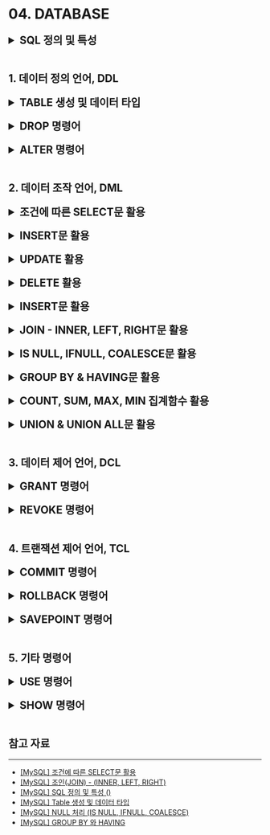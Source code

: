 # 04. DATABASE

<details>
<summary style="font-size: 1.5em; font-weight: bold;">SQL 정의 및 특성</summary>

## SQL이란?

---

SQL은 **Structured Query Language(구조적 질의 언어)의 줄임말로, 관계형 데이터베이스 시스템(RDBMS)에서 자료를 관리 및 처리하기 위해 설계된 언어**이다.

자료의 검색과 관리, 데이터베이스 스키마 생성과 수정, 데이터베이스 객체 접근 조정 관리를 위해 고안되었다.

## SQL의 종류

---

| 명령어 종류                                      | 명령어                                   | 설명                                                                              |
|---------------------------------------------|---------------------------------------|---------------------------------------------------------------------------------|
| 데이터 정의, DDL(Data Definition Language)       | CREATE, ALTER, DROP, RENAME, TRUNCATE | 테이블과 같은 데이터 구조를 정의하는데 사용되는 명령어들로 그러한 구조를 생성, 변경, 삭제, 이름을 바꾸는 데이터 구조와 관련된 명령     |
| 데이터 조작어, DML(Data Manipulation Language)    | SELECT, INSERT, UPDATE, DELETE        | 데이터베이스에 들어 있는 데이터를 조회 및 검색하는 명령. 데이터베이스의 테이블에 들어 있는 데이터에 변형을 가하는 명령(삽입, 수정, 삭제) |
| 데이터 제어어, DCL(Data Control Language)         | GRANT, REVOKE                         | 데이터베이스에 접근하고 객체들을 사용하도록 권한을 주고 회수하는 명령                                          |
| 트랜잭션 제어어, TCL(Transaction Control Language) | COMMIT, ROLLBACK, SAVEPOINT           | 논리적인 작업의 단위를 묶어 데이터 조작어(DML)에 의해 조작된 결과를 작업단위(트랜잭션) 별로 제어하는 명령                  |

## SQL의 언어적 특정

---

### 1. SQL은 대소문자를 가리지 않는다.

단, 서버 환경이나 DBMS 종류에 따라 데이터베이스 또는 필드명에 대해 대소문자를 구분하기도 한다.

### 2. SQL 명령은 반드시 세미콜론(;)으로 끝나야 한다.

### 3. 고유의 값은 따옴표(’ ‘)로 감싸준다.

예를 들어, *SELECT * FROM EMP WHERE NAME=’coco’;*

### 4. 객체를 나타낼 때는 백틱(` `)으로 감싸준다.

예를 들어, *SELECT `COST`, `TYPE` FROM ÌNOVOICE`;*

### 5. 주석은 일종의 도움말로, 주석 처리된 문장은 프로그램에서 동작하지 않는다.

한 줄 주석은 문장 앞에 --를 붙여서 사용한다.

예를 들어, *--SELECT * FROM EMP;* → 해당 쿼리는 실행되지 않는다.

### 6. 여러 줄 주석은 /* */으로 감싸준다.

예를 들어, */* SELECT * FROM EMP; */*

</details>

<br>

## 1. 데이터 정의 언어, DDL

<details>
<summary style="font-size: 1.5em; font-weight: bold;">TABLE 생성 및 데이터 타입</summary>

## 테이블 생성하기

---

테이블을 생성하기에 앞서 먼저 알아야 할 것은 스키마이다.

스키마는 데이터베이스의 테이블에 저장될 데이터의 구조와 형식을 정의하는 것이다.

즉, 스키마는 데이터의 설계도라고 할 수 있다.

때문에, 데이터베이스에 데이터를 아무렇게 넣는 것이 아닌 테이블에 어떠한 형식으로 데이터들이 삽입되고 저장될 것인지를 미리 사전에 설계해야 한다.

**[ 회원 테이블 ]**

| 컬럼 순서 | 컬럼명              | 데이터 타입       | 용도        |
|-------|------------------|--------------|-----------|
| 1     | SEQUENCE         | INT          | 자동 인덱스 증가 |
| 2     | MEMBER_ID        | VARCHAR(20)  | 회원 ID     |
| 3     | MEMBER_PW        | VARCHAR(100) | 회원 PW     |
| 4     | ADDRESS          | VARCHAR(100) | 주소        |
| 5     | MEMBER_TELEPHONE | VARCHAR(20)  | 연락처       |

---

위 표는 회원정보 데이터를 가지고 있는 테이블이다. 위 표를 기준으로 테이블을 생성하면 다음과 같다.

```sql
CREATE TABLE MEMBER_INFO
(
    SEQUENCE         INT NOT NULL AUTO_INCREMENT,
    MEMBER_ID        VARCHAR(20),
    MEMBER_PW        VARCHAR(100),
    ADDRESS          VARCHAR(100),
    MEMBER_TELEPHONE VARCHAR(20),
    PRIMARY KEY (SEQUENCE)
);
```

---

1. MEMBER_INFO: 테이블 명

CREATE TABLE [테이블 명]을 입력한 후 ( ) 소괄호 안에 사용하게 될 필드명을 입력한다.

1. SEQUENCE: 자동 인덱스 증가

INT NOT NULL로 중복이 불가능한 숫자형과 AUTO_INCREMENT로 자동 증가를 설정한다.

1. MEMBER_ID: 회원 ID
2. MEMBER_PW: 회원 PW
3. ADDRESS: 주소
4. MEMBER_TELEPHONE: 연락처
5. SEQUENCE: 기본키 지정

PRIMARY KEY (SEQUENCE)를 통해 SEQENCE를 기본 키로 지정하여 중복이 불가능하게 설정한다.

## 데이터 타입, Data Type(자료형)

---

데이터 자료형은 크게 문자형, 숫자형, 날짜형, 선택형으로 나누어 진다.

### 1. 문자형 타입

보편적으로 많이 쓰이는 것은 CHAR( ), VARCHAR( ), TEXT이다.

| 데이터 타입     | 범위                  |
|------------|---------------------|
| CHAR()     | 0 ~ 255 고정 문자 길이    |
| VARCHAR()  | 0 ~ 65535 가변 문자 길이  |
| TINYTEXT   | 0 ~ 255 문자길이        |
| TEXT       | 0 ~ 65535 문자길이      |
| BLOB       | 0 ~ 65535 문자길이      |
| MEDIUMTEXT | 0 ~ 16777215 문자길이   |
| MEDIUMBLOB | 0 ~ 16777215 문자길이   |
| LONGTEXT   | 0 ~ 4294967295 문자길이 |
| LONGBLOB   | 0 ~ 4294967295 문자길이 |

---

**CHAR( ) - 고정 문자일 때 사용한다.**

- CHAR(10)을 지정하면 10개(10Byte)의 데이터를 입력할 수 있다.
- CHAR(10) 지정 후 데이터를 5Byte를 입력해도 데이터 공간은 10Byte 크기만큼 공간을 차지한다.

**VARCHAR( ) - 가변 문자일 때 사용한다.**

- VARCHAR(10)을 지정하면 10개(10Byte)의 데이터를 입력할 수 있다.
- VARCHAR(10) 지정 후 데이터를 5Byte를 입력해도 데이터 공간은 10Byte 크기만큼 공간을 차지한다.

**CHAR( ), VARCHAR( ) 차이점**

- CHAR는 검색이나 성능이 뛰어나 정형화일 때 사용되며, VARCHAR는 가변적일 때 사용된다.

---

**TEXT**

- TEXT는 자연어 검색이 가능하게 하는 것으로 많은 용량을 사용하게 될 때 사용한다.

---

**용도:**

**CHAR** - 전화번호와 같이 정형화되어 있는 것으로 사용한다.

**VARCHAR** - 게시판 제목과 같이 가변적일 때 사용한다.

**TEXT** - 게시판의 내용과 같이 내용이 많을 때 사용한다.

### 2. 숫자형 타입

| 데이터 타입  | 크기    | 최소값                      | 최대값                   |
|---------|-------|--------------------------|-----------------------|
| INT     | 4Byte | -2147483648 ~ 2147483647 | 0 ~ 4294967295        |
| TINYINT | 1Byte | -128 ~ 127               | 0 ~ 255 정수형, UNSIGNED |
| FLOAT   | 4Byte | -3.40E+38 ~ -1.17E-38    | -3.40E+38 ~ -1.17E-38 |
| DOUBLE  | 8Byte | 1.22E-308 ~ 1.79E+308    | 1.22E-308 ~ 1.79E+308 |

---

TINYINT에 UNSIGNED를 붙이면 양수 즉, 0 ~ 255까지의 정수형을 사용할 수 있고,

SIGNED를 붙이면 -128 ~ 127까지의 수를 사용할 수 있다.

### 3. 날짜형 타입

| 데이터 타입    | 크기    | 최소값                 |
|-----------|-------|---------------------|
| DATE      | 3Byte | YYYY-MM-DD          |
| DATETIME  | 8Byte | YYYY-MM-DD HH:MM:SS |
| TIMESTAMP | 4Byte | YYYYMMDDHHMMSS      |
| TIME      | 3Byte | HH:MM:SS            |

---

</details>

<br>

<details>
<summary style="font-size: 1.5em; font-weight: bold;">DROP 명령어</summary>
</details>

<br>

<details>
<summary style="font-size: 1.5em; font-weight: bold;">ALTER 명령어</summary>
</details>

<br>

## 2. 데이터 조작 언어, DML

<details>
<summary style="font-size: 1.5em; font-weight: bold;">조건에 따른 SELECT문 활용</summary>

**SELECT** 문은 기본적으로 데이터를 검색하는 기능으로 CRUD 중 READ에 해당되는 기능을 수행한다.

기본적인 구문은 다음과 같다.

```sql
SELECT (속성1, 속성2, . . .)
FROM (테이블명)
WHERE (조건식);
```

(조건식)에 의해 해당하는 행(가로)을 선택하고 (속성1, 속성2, …)에 의해 열(세로)을 보여준다.

```sql
SELECT *
FROM (테이블명);
```

WHERE 조건문이 없으므로 모든 행을 선택하고, *을 통해 모든 열을 보여준다.

즉, (테이블명)의 이름을 가진 테이블의 모든 데이터를 확인하는 명령어이다.

---

```sql
SELECT *
FROM (테이블명)
WHERE (조건1)
  AND (조건2);
```

(테이블명)의 테이블에서 (조건1)과 (조건2)를 모두 만족하는 행의 모든 열을 보여준다.

```sql
SELECT *
FROM (테이블명)
WHERE (속성1) BETWEEN (값1) AND (값2);
```

(테이블명)의 테이블에서 (속성1)의 값이 (값1)과 (값2)의 사이인 행의 모든 열을 보여준다.

아래의 명령어를 예로 비교해보자.

```sql
SELECT *
FROM Company
WHERE age > 23
  AND age < 35;
```

```sql
SELECT *
FROM Company
WHERE age BETWEEN 23 AND 35;
```

두 명령어를 통한 결과 값은 같지만 성능은 **BETWEEN**을 사용한 명령어가 더 좋다.

단순히 AND만 사용한 첫 번째 쿼리는 전체 데이터에서 age가 23보다 큰 값과 35보다 작은 데이터를 각각 구해 이들의 교집합을 구하는 연산이다.

반면, BETWEEN을 사용한 두 번째 쿼리는 age라는 속성에서 23이라는 값부터 시작하여 35라는 값보다 작은 값을 찾는 연산이기 때문이다.

---

```sql
SELECT *
FROM (테이블명)
WHERE (조건1)
   OR (조건2);
```

(테이블명)의 테이블에서 (조건1)과 (조건2) 중 하나라도 만족하는 행의 모든 열을 보여준다.

```sql
SELECT *
FROM (테이블명)
WHERE (속성1) IN (조건1, 조건2, . . .);
```

```sql
SELECT *
FROM (테이블명)
WHERE (속성1) NOT IN (조건1, 조건2, . . .);
```

(테이블명)의 테이블에서 (속성1)의 값이 (조건1)이거나 (조건2)인 행의 모든 열을 보여준다.

(테이블명)의 테이블에서 (속성1)의 값이 (조건1)이거나 (조건2)에 포함되지 않는 값을 보여준다.

여기서 IN을 사용한 구문 또한 BETWEEN을 사용한 구문과 같이 OR보다 성능이 좋다.

아래의 명령어를 예로 비교해보자.

```sql
SELECT *
FROM Company
WHERE age = 23
   OR age = 24
   OR age = 25;
```

```sql
SELECT *
FROM Company
WHERE age IN (23, 24, 25);
```

두 명령어를 통한 결과 값은 같지만 성능은 IN을 사용한 명령어가 더 좋다.

---

```sql
SELECT *
FROM (테이블명)
WHERE NOT (조건1);
```

(테이블명)의 테이블에서 (조건1)을 만족하지 않는 행의 모든 열을 보여준다.

```sql
SELECT *
FROM (테이블명)
WHERE (속성1) LIKE 'A_';
```

(테이블명)의 테이블에서 (속성1) 중 ‘A + 1 글자’ 값을 가진 행의 모든 열을 보여준다.

```sql
SELECT *
FROM (테이블명)
WHERE (속성1) LIKE 'A__';
```

(테이블명)의 테이블에서 (속성1) 중 ‘A + 2 글자’ 값을 가진 행의 모든 열을 보여준다.

---

```sql
SELECT *
FROM (테이블명)
WHERE (속성1) LIKE 'A%';
```

(테이블명)의 테이블에서 (속성1) 중 ‘A’로 시작하는 값을 가진 행의 모든 열을 보여준다.

```sql
SELECT *
FROM (테이블명)
WHERE (속성1) LIKE '%A';
```

(테이블명)의 테이블에서 (속성1) 중 ‘A’로 끝나는 값을 가진 행의 모든 열을 보여준다.

```sql
SELECT *
FROM (테이블명)
WHERE (속성1) LIKE '%A%';
```

(테이블명)의 테이블에서 (속성1) 중 ‘A’를 포함하는 값을 가진 행의 모든 열을 보여준다.

---

```sql
SELECT *
FROM (테이블명)
ORDER BY (속성1) (순서);
```

(테이블명)의 테이블에서 (속성1)의 (순서)에 따라 모든 열을 보여준다.

이때 (순서)에는 DESC(내림차순) 또는 ASC(오름차순)을 입력하며 이를 생략시 default는 ASC(오름차순)이다.

```sql
SELECT (속성1) AS '별명1', (속성2) AS '별명2',
FROM (테이블명);
```

(테이블명)의 테이블에서 (속성1)은 별명1이란 이름으로, (속성2)는 별명2라는 이름으로 보여준다.

```sql
SELECT DISTINCT (속성1), (속성2), ...FROM (테이블명);
```

(테이블명)의 테이블에서 (속성1), (속성2), … 를 선택하는 데 이때 중복되는 값은 제외하고 보여준다.

</details>

<br>

<details>
<summary style="font-size: 1.5em; font-weight: bold;">INSERT문 활용</summary>
</details>

<br>

<details>
<summary style="font-size: 1.5em; font-weight: bold;">UPDATE 활용</summary>
</details>

<br>

<details>
<summary style="font-size: 1.5em; font-weight: bold;">DELETE 활용</summary>
</details>

<br>

<details>
<summary style="font-size: 1.5em; font-weight: bold;">INSERT문 활용</summary>
</details>

<br>

<details>
<summary style="font-size: 1.5em; font-weight: bold;">JOIN - INNER, LEFT, RIGHT문 활용</summary>

JOIN 연산은 두 테이블을 결합하는 연산이다.

데이터의 규모가 커지면서 하나의 테이블로 정보를 수용하기 어려워지면 테이블을 분할하고 테이블 간의 관계성을 부여한다.

아래의 사람(PEOPE), 대학교(UNIVERSITY) 두 테이블을 이용해 JOIN 연산을 살펴보자.

```sql
CREATE TABLE PEOPLE
(
    ID   INT         NOT NULL,
    NAME VARCHAR(50) NOT NULL,
    AGE  INT,
    PRIMARY KEY (ID, NAME)
);
```

```sql
CREATE TABLE UNIVERSITY
(
    UID         INT         NOT NULL,
    SCHOOL      VARCHAR(50) NOT NULL,
    EXPLANATION VARCHAR(100),
    PRIMARY KEY (UID)
);
```

```sql
-- PEOPLE 테이블에 데이터 삽입
INSERT INTO PEOPLE (ID, NAME, AGE)
VALUES (1, '임대필', 28);
INSERT INTO PEOPLE (ID, NAME, AGE)
VALUES (2, '나일규', 28);
INSERT INTO PEOPLE (ID, NAME, AGE)
VALUES (2, '서진영', 23);
INSERT INTO PEOPLE (ID, NAME, AGE)
VALUES (3, '김진철', 31);
INSERT INTO PEOPLE (ID, NAME, AGE)
VALUES (4, '박성준', 20);
INSERT INTO PEOPLE (ID, NAME, AGE)
VALUES (5, '이진성', 22);

-- UNIVERSITY 테이블에 데이터 삽입
INSERT INTO UNIVERSITY (UID, SCHOOL, EXPLANATION)
VALUES (1, '서울대', '한국 최고 대학교');
INSERT INTO UNIVERSITY (UID, SCHOOL, EXPLANATION)
VALUES (2, '고려대', '최고 대학교');
INSERT INTO UNIVERSITY (UID, SCHOOL, EXPLANATION)
VALUES (3, '연세대', '최고 대학교');
INSERT INTO UNIVERSITY (UID, SCHOOL, EXPLANATION)
VALUES (4, '중앙대', '중앙에 위치');
INSERT INTO UNIVERSITY (UID, SCHOOL, EXPLANATION)
VALUES (5, '부산대', '부산에 위치');
```

## JOIN의 종류

![INNER JOIN & OUTER JOIN](image_files/Database/inner-join&outer-join.png)

INNER JOIN & OUTER JOIN

---

### 1. CROSS JOIN

두 테이블의 교집합을 수행하는 교차 결합이다.

```sql
SELECT *
FROM PEOPLE,
     UNIVERSITY;
SELECT *
FROM PEOPLE
         CROSS JOIN UNIVERSITY;
```

![CROSS JOIN](image_files/Database/cross-join.png)

---

JOIN을 하면 두 테이블을 결합한 데이터가 조회된다. 이처럼 두 테이블에서 모든 경우의 수를 볼 수 있다.

다만, 모든 경우의 수를 볼 일이 딱히 없기 때문에 실제로 거의 사용되지 않는다.

### 2. INNER JOIN

서로 중복되는 값만 나타낸다.

```sql
SELECT *
FROM PEOPLE AS P
         INNER JOIN UNIVERSITY AS U ON P.ID = U.UID;

#
INNER
생략 가능
SELECT *
FROM PEOPLE AS P
         JOIN UNIVERSITY AS U ON P.ID = U.UID;
```

---

INNER JOIN은 좌우에 결합할 테이블명을 작성하고, AS로 별명을 붙여주고 ON 뒤에는 결합 조건을 명시한다.

![INNER JOIN](image_files/Database/inner-join.png)

---

위와 같이 특정 컬럼이 같은 데이터를 조회하도록 조건을 추가시킨 결합을 동등 결합(EQUI JOIN)이라고 한다.

JOIN에서 가장 많이 사용되는 것이 EQUI JOIN이다.

EQUI JOIN을 수행해서 PEOPLE 테이블의 ID가 6인 데이터와 UNIVERSITY 테이블의 UID가 5인 데이터는 결과에서 제외된 것을 확인할 수 있다.

결론은 JOIN하는 두 개의 테이블 모두에 데이터가 존재하는 행에 대해서만 결과를 가져온다.

### 3. LEFT JOIN

매칭되는 행이 없어도 결과에 포함시키고, 없는 경우 NULL로 표시해준다.

위의 예제를 LEFT JOIN으로 적용시켜 살펴보자.

```sql
SELECT *
FROM PEOPLE AS P
         LEFT JOIN UNIVERSITY U ON P.ID = U.UID;
```

![LEFT JOIN](image_files/Database/left-join.png)

---

PEOPLE 테이블의 ID가 6인 데이터도 UNIVERSITY와 매칭되는게 없지만, 결과에 포함되었다.

그 이유는 LEFT JOIN 즉, 왼쪽 테이블(PEOPLE)을 기준으로 하였기 때문이다.

반면, UNIVERSITY 테이블의 UID가 5인 데이터는 PEOPLE ID가 5인 데이터가 없기 때문에 NULL로 처리되어서 조회되는 것을 확인할 수 있다.

### 4. RIGHT JOIN

매칭되는 행이 없어도 결과에 포함시키고, 없는 경우 NULL로 표시해준다.

```sql
SELECT *
FROM PEOPLE AS P
         RIGHT JOIN UNIVERSITY U ON P.ID = U.UID;
```

![RIGHT JOIN](image_files/Database/right-join.png)

---

LEFT JOIN과 반대 형태로 조회되는 것을 확인할 수 있다.

</details>

<br>

<details>
<summary style="font-size: 1.5em; font-weight: bold;">IS NULL, IFNULL, COALESCE문 활용</summary>

## NULL 처리 - IS NULL, IFNULL, COALESCE

---

### NULL

NULL은 값이 없는 데이터라는 의미로, 데이터가 비어있다면 NULL로 채워진다.

NULL은 결측치(Missing Value)로 데이터 조회 및 처리 시 NULL이 없는 데이터만 조회하거나 NULL이 아닌 다른 값으로 치환하는 경우가 발생한다.

- 결측치는 데이터에 값이 없는 것을 의미하며, NA 또는 NULL로 표현된다.

### IS NULL & IS NOT NULL

`=`, `<`, `>`와 같은 비교 연산자로는 NULL을 조회할 수 없다.

따라서 NULL을 조회할 때에는 IS NULL, IS NOT NULL 연산자를 사용해야 한다.

- IS NULL 연산자는 NULL인 데이터를 조회한다.
- IS NOT NULL 연산자는 NULL이 아닌 데이터를 조회한다.

동물 ID와 이름을 출력할 때 동물 이름이 NULL인 데이터를 조회하는 예시를 살펴보자.

```sql
SELECT ANIMAL_ID, NAME
FROM ANIMAL_INS
WHERE 1 = 1
  AND NAME IS NULL;
```

---

NAME IS NULL은 NAME이 NULL인 데이터를 조회한다.

![IS NULL](image_files/Database/is-null.png)

```sql
SELECT ANIMAL_ID
FROM ANIMAL_INS
WHERE 1 = 1
  AND NAME IS NOT NULL;
```

---

반대로 NAME IS NOT NULL은 NAME이 NULL이 아닌 데이터를 조회한다.

![IS NOT NULL](image_files/Database/is-not-null.png)

### IFNULL( )

IFNULL은 데이터가 NULL인 데이터를 다른 값으로 대체하여 출력한다.

```sql
SELECT IFNULL(NULL, "대체 텍스트");
```

![IFNULL](image_files/Database/iffull.png)

### COALESCE( )

COALESCE는 목록에서 NULL이 아닌 첫 번째 값을 반환한다.

```sql
SELECT COALESCE(NULL, NULL, NULL, 'tistory', NULL, 'passwd');
```

![COALESCE](image_files/Database/coalesce.png)

</details>

<br>

<details>
<summary style="font-size: 1.5em; font-weight: bold;">GROUP BY & HAVING문 활용</summary>

## GROUP BY 와 HAVING

---

### 1. 그룹화

GROUP BY 명령어를 통해 특정 컬럼을 기준으로 그룹화 할 수 있다.

그룹화를 하면 조회 데이터의 통계를 내는 집계함수(COUNT, AVG, SUM, MAX, MIN)을 사용이 용이해진다.

```sql
CREATE TABLE TBL_ITEM
(
    ID       INT         NOT NULL,
    NAME     VARCHAR(50) NOT NULL,
    QUANTITY INT,
    PRIMARY KEY (ID)
);
```

```sql
INSERT INTO TBL_ITEM (ID, NAME, QUANTITY)
VALUES (1, 'Item1', 2);
INSERT INTO TBL_ITEM (ID, NAME, QUANTITY)
VALUES (2, 'Item1', 5);
INSERT INTO TBL_ITEM (ID, NAME, QUANTITY)
VALUES (3, 'Item2', 3);
INSERT INTO TBL_ITEM (ID, NAME, QUANTITY)
VALUES (4, 'Item3', 8);
```

---

위와 같은 테이블이 있을 때,

아래는 NAME 컬럼을 기준으로 그룹화된 집계함수(COUNT(NAME), SUM(QUANTITY))를 하는 예시이다.

```sql
SELECT NAME, COUNT(NAME), SUM(QUANTITY)
FROM TBL_ITEM
GROUP BY NAME;
```

---

결과는 다음과 같이 NAME으로 그룹화한 후, 집계를 실행한다.

![NAME으로 그룹화한 후의 GROUP BY절](image_files/Database/column1-group-by.png)

---

GROUP BY로 그룹화하지 않은 컬럼은 SELECT 명령어를 실행해도 정확한 데이터가 나오지 않는다.

즉, 그룹화 하지 않은 컬럼은 집계함수를 통해서만 조회하도록 해야 한다.

아래는 그룹화 컬럼이 아닌 QUANTITY 컬럼도 조회하는 경우의 예시이다.

```sql
SELECT NAME, QUANTITY, COUNT(NAME), SUM(QUANTITY)
FROM TBL_ITEM
GROUP BY NAME;
```

![SUM(QUANTITY)으로 그룹화한 후의 GROUP BY절](image_files/Database/column2-group-by.png)

---

위 예시에서 NAME 컬럼 값이 Item1인 데이터가 2개 있지만, GROUP BY 명령어 실행 후 1개만 보이게 된다.

GROUP BY 명령어는 DISTINCT 명령어와 같이 중복 데이터를 제거하는 것을 확인할 수 있다.

![DISTINCT 명령어](image_files/Database/distinct.png)

---

이로써, 집계함수를 사용하여 특정 GROUP으로 분류하고 정렬이 필요하다면 GROUP BY 절을 사용하고,

특정 GROUP 구분 없이 단순히 중복 제거가 필요한 경우에는 DISTINCT 절을 사용하는 것이 좋다.

---

다음은 GROUP BY 절과 정렬(ORDER BY)을 함께 실행한 예시이다.

```sql
SELECT NAME, COUNT(NAME), SUM(QUANTITY)
FROM TBL_ITEM
GROUP BY NAME
ORDER BY SUM(QUANTITY) DESC;
```

---

SELECT 쿼리 조회 순서에 따르면, ORDER BY 절은 GROUP BY 절보다 나중에 실행된다.

수행 순서는 다음과 같다: *FROM > WHERE > GROUP BY > HAVING > SELECT > ORDER BY > LIMIT*

### 2. HAVING

GROUP BY 절에서 조건을 주려면 WHERE이 아닌, HAVING 절을 사용해야 한다.

위의 SELECT 명령어의 실행 순서를 보면 WHERE 절이 GROUP BY 절보다 먼저 실행된다.

- 때문에 GROUP BY에 대응되는 HAVING 절이 있다.

HAVING 절은 GROUP BY 절 뒤에 작성하며, WHERE 절과 동일한 형식으로 조건을 작성할 수 있다.

아래는 NAME 컬럼을 기준으로 그룹화를 하는데, 그룹화한 항목의 개수가 1인 데이터들만 조회하는 예시이다.

```sql
SELECT NAME, COUNT(NAME)
FROM TBL_ITEM
GROUP BY NAME
HAVING COUNT(NAME) = 1;
```

![GROUP BY절 & HAVING절](image_files/Database/group-by&having.png)

</details>

<br>

<details>
<summary style="font-size: 1.5em; font-weight: bold;">COUNT, SUM, MAX, MIN 집계함수 활용</summary>
</details>

<br>

<details>
<summary style="font-size: 1.5em; font-weight: bold;">UNION & UNION ALL문 활용</summary>
</details>

<br>

## 3. 데이터 제어 언어, DCL

<details>
<summary style="font-size: 1.5em; font-weight: bold;">GRANT 명령어</summary>
</details>

<br>

<details>
<summary style="font-size: 1.5em; font-weight: bold;">REVOKE 명령어</summary>
</details>

<br>

## 4. 트랜잭션 제어 언어, TCL

<details>
<summary style="font-size: 1.5em; font-weight: bold;">COMMIT 명령어</summary>
</details>

<br>

<details>
<summary style="font-size: 1.5em; font-weight: bold;">ROLLBACK 명령어</summary>
</details>

<br>

<details>
<summary style="font-size: 1.5em; font-weight: bold;">SAVEPOINT 명령어</summary>
</details>

<br>

## 5. 기타 명령어

<details>
<summary style="font-size: 1.5em; font-weight: bold;">USE 명령어</summary>
</details>

<br>

<details>
<summary style="font-size: 1.5em; font-weight: bold;">SHOW 명령어</summary>
</details>

<br>

## 참고 자료

---

- [[MySQL] 조건에 따른 SELECT문 활용](https://dev-coco.tistory.com/57)
- [[MySQL] 조인(JOIN) - (INNER, LEFT, RIGHT)](https://dev-coco.tistory.com/59)
- [[MySQL] SQL 정의 및 특성 ()](https://dev-coco.tistory.com/56)
- [[MySQL] Table 생성 및 데이터 타입](https://dev-coco.tistory.com/54)
- [[MySQL] NULL 처리 (IS NULL, IFNULL, COALESCE)](https://passwd.tistory.com/entry/MySQL-NULL-%EC%B2%98%EB%A6%AC-IS-NULL-IFNULL)
- [[MySQL] GROUP BY 와 HAVING](https://dev-coco.tistory.com/58)
